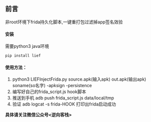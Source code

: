 ## 前言
非root环境下frida持久化脚本,一键重打包过滤掉app签名效验
#### 安装
需要python3  java环境

`pip install lief`

#### 使用方法：
1. python3  LIEFInjectFrida.py source.apk(输入apk) out.apk(输出apk) soname(so名字) -apksign -persistence
2. 编写好自己的frida_script.js hook脚本
3. 推送到手机 adb push frida_script.js  data/local/tmp 
4. 验证 adb logcat -s frida-HOOK 打印出frida启动成功

**具体请关注微信公众号<逆向客栈>**
